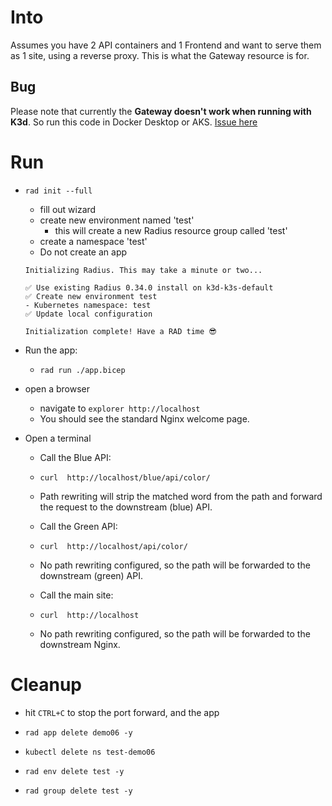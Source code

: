 # Into
Assumes you have 2 API containers and 1 Frontend and want to serve them as 1 site, using a reverse proxy.
This is what the Gateway resource is for.

## Bug
Please note that currently the **Gateway doesn't work when running with K3d**. So run this code in Docker Desktop or AKS.
[Issue here](https://github.com/radius-project/radius/issues/7637)

# Run

- `rad init --full`
    - fill out wizard
    - create new environment named 'test'
      - this will create a new Radius resource group called 'test'
    - create a namespace 'test'
    - Do not create an app
    ```
    Initializing Radius. This may take a minute or two...   
                                                            
    ✅ Use existing Radius 0.34.0 install on k3d-k3s-default
    ✅ Create new environment test                          
    - Kubernetes namespace: test                         
    ✅ Update local configuration                           
                                                            
    Initialization complete! Have a RAD time 😎
    ```

- Run the app:
  - `rad run ./app.bicep`

- open a browser
    - navigate to `explorer http://localhost`
    - You should see the standard Nginx welcome page.

- Open a terminal    
    - Call the Blue API:
    - `curl  http://localhost/blue/api/color/`
    - Path rewriting will strip the matched word from the path and forward the request to the downstream (blue) API.

    - Call the Green API:
    - `curl  http://localhost/api/color/`
    - No path rewriting configured, so the path will be forwarded to the downstream (green) API.

    - Call the main site:
    - `curl  http://localhost`
    - No path rewriting configured, so the path will be forwarded to the downstream Nginx.



# Cleanup
- hit `CTRL+C` to stop the port forward, and the app
- `rad app delete demo06 -y`
- `kubectl delete ns test-demo06`

- `rad env delete test -y`
- `rad group delete test -y`